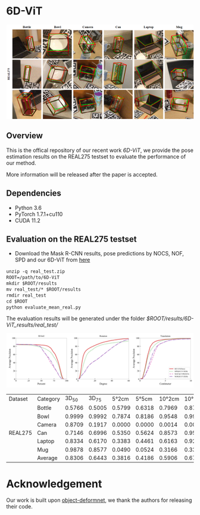 # 6D-ViT

![teaser](demo/fig_visualization_real.png)




## Overview

This is the offical repository of our recent work _6D-ViT_, we provide the pose estimation results on the REAL275 testset to evaluate the performance of our method.

More information will be released after the paper is accepted.



## Dependencies

* Python 3.6
* PyTorch 1.7.1+cu110
* CUDA 11.2



## Evaluation on the REAL275 testset


* Download the Mask R-CNN results,  pose predictions by NOCS, NOF, SPD and our 6D-ViT from [here](https://drive.google.com/file/d/1C26e8qo-RMKUUlZ39s72joG8R_VECB_W/view?usp=sharing)


```
unzip -q real_test.zip
ROOT=/path/to/6D-ViT
mkdir $ROOT/results
mv real_test/* $ROOT/results
rmdir real_test
cd $ROOT
python evaluate_mean_real.py
```


The evaluation results will be generated under the folder _$ROOT/results/6D-ViT_results/real_test/_


![teaser](demo/mAP_real_test.png)





<table>
    <tr>
        <td>Dataset</td> 
        <td>Category</td> 
        <td>3D<sub>50</sub></td>
        <td>3D<sub>75</sub></td> 
        <td>5°2cm</td> 
        <td>5°5cm</td> 
        <td>10°2cm</td> 
        <td>10°5cm</td> 
        <td>10°10cm</td> 
   </tr>
    <tr>
        <td rowspan="7">REAL275</td>    
        <td >Bottle</td>  
        <td >0.5766</td>  
        <td >0.5005</td>  
        <td >0.5799</td> 
        <td >0.6318</td> 
        <td >0.7969</td> 
        <td >0.8703</td> 
        <td >0.9752</td> 
    </tr>
    <tr>
        <td >Bowl</td>  
        <td >0.9999</td>  
        <td >0.9992</td>  
        <td >0.7874</td>  
        <td >0.8186</td>  
        <td >0.9548</td>  
        <td >0.9914</td>  
        <td >0.9914</td>  
    </tr>
    <tr>
        <td >Camera</td> 
        <td >0.8709</td>  
        <td >0.1917</td>  
        <td >0.0000</td>  
        <td >0.0000</td>  
        <td >0.0014</td>  
        <td >0.0019</td>  
        <td >0.0019</td>  
    </tr>
    <tr>
        <td >Can</td>  
        <td >0.7146</td>  
        <td >0.6996</td>  
        <td >0.5350</td>  
        <td >0.5624</td>  
        <td >0.8573</td>  
        <td >0.9551</td>  
        <td >0.9555</td>  
    </tr>
    <tr>
        <td >Laptop</td>  
        <td >0.8334</td>  
        <td >0.6170</td>  
        <td >0.3383</td>  
        <td >0.4461</td>  
        <td >0.6163</td>  
        <td >0.9217</td>  
        <td >0.9361</td>  
    </tr>
    <tr>
        <td >Mug</td>  
        <td >0.9878</td>  
        <td >0.8577</td>  
        <td >0.0490</td>  
        <td >0.0524</td>  
        <td >0.3166</td>  
        <td >0.3333</td>  
        <td >0.3333</td>  
    </tr>
    <tr>
        <td >Average</td>  
        <td >0.8306</td>  
        <td >0.6443</td>  
        <td >0.3816</td>  
        <td >0.4186</td>  
        <td >0.5906</td>  
        <td >0.6789</td>  
        <td >0.6989</td>  
    </tr>
</table>






# Acknowledgement

Our work is built upon [object-deformnet](https://github.com/mentian/object-deformnet), we thank the authors for releasing their code.
